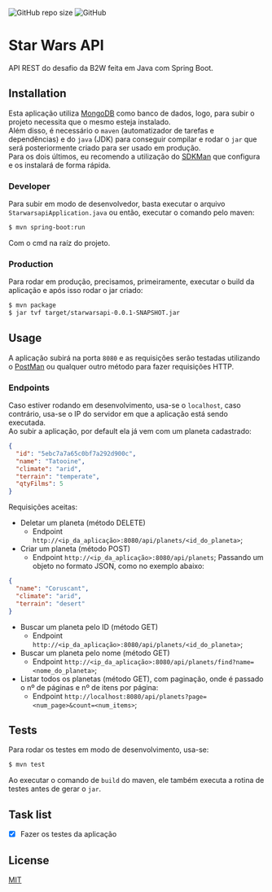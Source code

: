 ![GitHub repo size](https://img.shields.io/github/repo-size/pedroBarata/starwars-api) ![GitHub](https://img.shields.io/github/license/pedroBarata/starwars-api) 
# Star Wars API

API REST do desafio da B2W feita em Java com Spring Boot.

## Installation
  
Esta aplicação utiliza [MongoDB](https://www.mongodb.com/) como banco de dados, 
logo, para subir o projeto necessita que o mesmo esteja instalado.  
    Além disso, é necessário o `maven` (automatizador de tarefas e dependências) 
e do `java` (JDK) para conseguir compilar e rodar o `jar` que será posteriormente criado para ser usado em produção.  
    Para os dois últimos, eu recomendo a utilização do [SDKMan](https://sdkman.io/) 
que configura e os instalará de forma rápida.

### Developer
Para subir em modo de desenvolvedor, basta executar o arquivo ```StarwarsapiApplication.java``` 
ou então, executar o comando pelo maven:
```bash
$ mvn spring-boot:run
```
Com o cmd na raíz do projeto.

### Production
Para rodar em produção, precisamos, primeiramente, executar o build da aplicação 
e após isso rodar o jar criado:
```bash
$ mvn package
$ jar tvf target/starwarsapi-0.0.1-SNAPSHOT.jar
```

## Usage
A aplicação subirá na porta `8080` e as requisições serão testadas utilizando o [PostMan](https://www.postman.com/) 
ou qualquer outro método para fazer requisições HTTP.

### Endpoints
Caso estiver rodando em desenvolvimento, usa-se o `localhost`, caso contrário, 
usa-se o IP do servidor em que a aplicação está sendo executada.  
Ao subir a aplicação, por default ela já vem com um planeta cadastrado:

 ```json
 {
   "id": "5ebc7a7a65c0bf7a292d900c",
   "name": "Tatooine",
   "climate": "arid", 
   "terrain": "temperate",
   "qtyFilms": 5
 }
 ```

Requisições aceitas: 
* Deletar um planeta (método DELETE)
    * Endpoint `http://<ip_da_aplicação>:8080/api/planets/<id_do_planeta>`;
* Criar um planeta (método POST)
    * Endpoint `http://<ip_da_aplicação>:8080/api/planets`;
     Passando um objeto no formato JSON, como no exemplo abaixo:
   
 ```json
 {
   "name": "Coruscant",
   "climate": "arid", 
   "terrain": "desert"
 }
 ```

* Buscar um planeta pelo ID (método GET)
    * Endpoint `http://<ip_da_aplicação>:8080/api/planets/<id_do_planeta>`;
* Buscar um planeta pelo nome (método GET)
    * Endpoint `http://<ip_da_aplicação>:8080/api/planets/find?name=<nome_do_planeta>`;
* Listar todos os planetas (método GET), com paginação, onde é passado o nº de páginas e nº de itens por página: 
    * Endpoint `http://localhost:8080/api/planets?page=<num_page>&count=<num_items>`;

## Tests
Para rodar os testes em modo de desenvolvimento, usa-se:
```bash
$ mvn test
```
Ao executar o comando de `build` do maven, ele também executa a rotina de testes antes de gerar o `jar`.

## Task list
* [x] Fazer os testes da aplicação

## License
[MIT](https://choosealicense.com/licenses/mit/)
